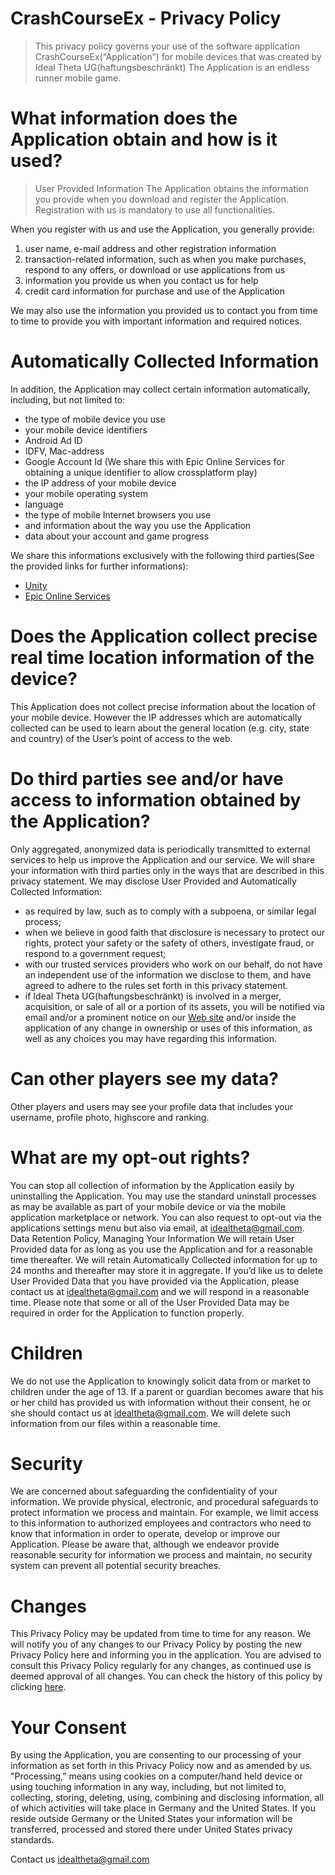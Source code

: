 # CrashCourseEx - Privacy Policy

> This privacy policy governs your use of the software application CrashCourseEx(“Application”) for mobile devices that was created by Ideal Theta UG(haftungsbeschränkt) The Application is an endless runner mobile game. 
 
# What information does the Application obtain and how is it used?
> User Provided Information 
The Application obtains the information you provide when you download and register the Application. Registration with us is mandatory to use all functionalities.
 
When you register with us and use the Application, you generally provide: 
  1. user name, e-mail address and other registration information
  2. transaction-related information, such as when you make purchases, respond to any offers, or download or use applications from us
  3. information you provide us when you contact us for help
  4. credit card information for purchase and use of the Application
  
We may also use the information you provided us to contact you from time to time to provide you with important information and required notices.

 # Automatically Collected Information 
In addition, the Application may collect certain information automatically, including, but not limited to:
 - the type of mobile device you use 
 - your mobile device identifiers
 - Android Ad ID
 - IDFV, Mac-address
 - Google Account Id (We share this with Epic Online Services for obtaining a unique identifier to allow crossplatform play)
 - the IP address of your mobile device
 - your mobile operating system 
 - language
 - the type of mobile Internet browsers you use
 - and information about the way you use the Application
 - data about your account and game progress
 
We share this informations exclusively with the following third parties(See the provided links for further informations):
  - [Unity](https://unity3d.com/legal/privacy-policy)
  - [Epic Online Services](https://www.epicgames.com/privacypolicy) 
 
# Does the Application collect precise real time location information of the device?
This Application does not collect precise information about the location of your mobile device. 
However the IP addresses which are automatically collected can be used to learn about the general location (e.g. city, state and country) of the User’s point of access to the web.
 
# Do third parties see and/or have access to information obtained by the Application?
Only aggregated, anonymized data is periodically transmitted to external services to help us improve the Application and our service. We will share your information with third parties only in the ways that are described in this privacy statement.
We may disclose User Provided and Automatically Collected Information:
  -	as required by law, such as to comply with a subpoena, or similar legal process;
  -	when we believe in good faith that disclosure is necessary to protect our rights, protect your safety or the safety of others, investigate fraud, or respond to a government request;
  -	with our trusted services providers who work on our behalf, do not have an independent use of the information we disclose to them, and have agreed to adhere to the rules set forth in this privacy statement.
  -	if Ideal Theta UG(haftungsbeschränkt) is involved in a merger, acquisition, or sale of all or a portion of its assets, you will be notified via email and/or a prominent notice on our [Web site](https://github.com/IdealTheta/Policies/blob/main/Notifications.md) and/or inside the application of any change in ownership or uses of this information, as well as any choices you may have regarding this information.

# Can other players see my data?
Other players and users may see your profile data that includes your username, profile photo, highscore and ranking.
 
# What are my opt-out rights?
You can stop all collection of information by the Application easily by uninstalling the Application. You may use the standard uninstall processes as may be available as part of your mobile device or via the mobile application marketplace or network. You can also request to opt-out via the applications settings menu but also via email, at idealtheta@gmail.com. 
Data Retention Policy, Managing Your Information
We will retain User Provided data for as long as you use the Application and for a reasonable time thereafter. We will retain Automatically Collected information for up to 24 months and thereafter may store it in aggregate. If you’d like us to delete User Provided Data that you have provided via the Application, please contact us at idealtheta@gmail.com and we will respond in a reasonable time. Please note that some or all of the User Provided Data may be required in order for the Application to function properly.
 
# Children
We do not use the Application to knowingly solicit data from or market to children under the age of 13. If a parent or guardian becomes aware that his or her child has provided us with information without their consent, he or she should contact us at idealtheta@gmail.com. We will delete such information from our files within a reasonable time.
 
# Security
We are concerned about safeguarding the confidentiality of your information. We provide physical, electronic, and procedural safeguards to protect information we process and maintain. For example, we limit access to this information to authorized employees and contractors who need to know that information in order to operate, develop or improve our Application. Please be aware that, although we endeavor provide reasonable security for information we process and maintain, no security system can prevent all potential security breaches.
 
# Changes
This Privacy Policy may be updated from time to time for any reason. We will notify you of any changes to our Privacy Policy by posting the new Privacy Policy here and informing you in the application. You are advised to consult this Privacy Policy regularly for any changes, as continued use is deemed approval of all changes. You can check the history of this policy by clicking [here](https://github.com/IdealTheta/Policies/blame/main/Privacy_Policy.md).
 
# Your Consent
By using the Application, you are consenting to our processing of your information as set forth in this Privacy Policy now and as amended by us. "Processing,” means using cookies on a computer/hand held device or using touching information in any way, including, but not limited to, collecting, storing, deleting, using, combining and disclosing information, all of which activities will take place in Germany and the United States. If you reside outside Germany or the United States your information will be transferred, processed and stored there under United States privacy standards. 
 
Contact us
idealtheta@gmail.com
